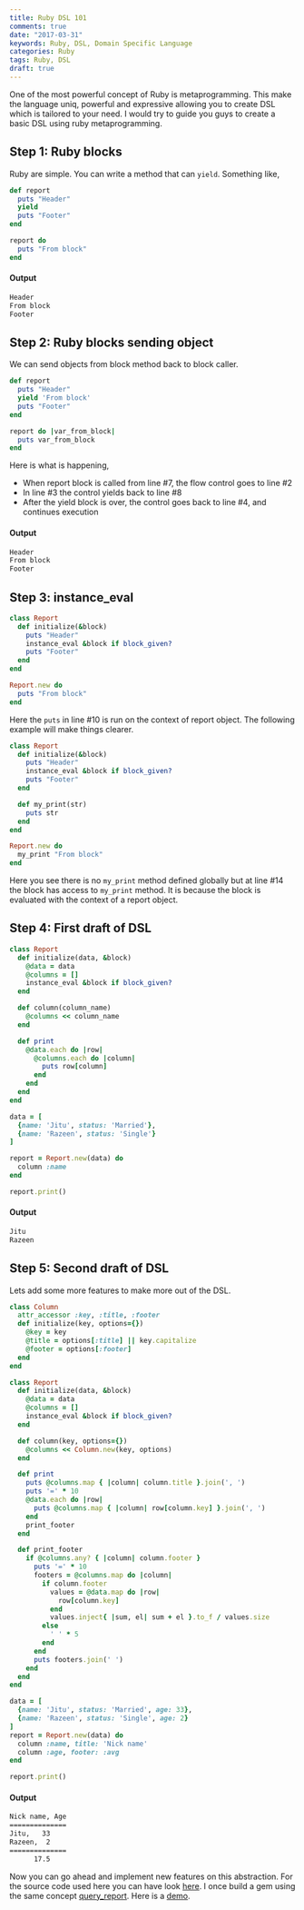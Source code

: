 ```yaml
---
title: Ruby DSL 101
comments: true
date: "2017-03-31"
keywords: Ruby, DSL, Domain Specific Language
categories: Ruby
tags: Ruby, DSL
draft: true
---
```


One of the most powerful concept of Ruby is metaprogramming. This make the language uniq, powerful and expressive allowing you to create DSL which is tailored to your need. I would try to guide you guys to create a basic DSL using ruby metaprogramming.

## Step 1: Ruby blocks
Ruby are simple. You can write a method that can `yield`. Something like,

```ruby
def report
  puts "Header"
  yield
  puts "Footer"
end

report do
  puts "From block"
end
```

#### Output
```bash
Header
From block
Footer
```


## Step 2: Ruby blocks sending object
We can send objects from block method back to block caller.

```ruby
def report
  puts "Header"
  yield 'From block'
  puts "Footer"
end

report do |var_from_block|
  puts var_from_block
end
```

Here is what is happening, 
* When report block is called from line #7, the flow control goes to line #2
* In line #3 the control yields back to line #8
* After the yield block is over, the control goes back to line #4, and continues execution

#### Output
```bash
Header
From block
Footer
```

## Step 3: instance_eval
```ruby
class Report
  def initialize(&block)
    puts "Header"
    instance_eval &block if block_given?
    puts "Footer"
  end
end

Report.new do
  puts "From block"
end
```

Here the `puts` in line #10 is run on the context of report object. The following example will make things clearer.
```ruby
class Report
  def initialize(&block)
    puts "Header"
    instance_eval &block if block_given?
    puts "Footer"
  end

  def my_print(str)
    puts str
  end
end

Report.new do
  my_print "From block"
end
```

Here you see there is no `my_print` method defined globally but at line #14 the block has access to `my_print` method. It is because the block is evaluated with the context of a report object.

## Step 4: First draft of DSL 
```ruby
class Report
  def initialize(data, &block)
    @data = data
    @columns = []
    instance_eval &block if block_given?
  end

  def column(column_name)
    @columns << column_name
  end

  def print
    @data.each do |row|
      @columns.each do |column|
        puts row[column]
      end
    end
  end
end

data = [
  {name: 'Jitu', status: 'Married'},
  {name: 'Razeen', status: 'Single'}
]
```

```ruby
report = Report.new(data) do
  column :name
end

report.print()
```
#### Output
```bash
Jitu
Razeen
```

## Step 5: Second draft of DSL 
Lets add some more features to make more out of the DSL.

```ruby
class Column
  attr_accessor :key, :title, :footer
  def initialize(key, options={})
    @key = key
    @title = options[:title] || key.capitalize
    @footer = options[:footer]
  end
end

class Report
  def initialize(data, &block)
    @data = data
    @columns = []
    instance_eval &block if block_given?
  end

  def column(key, options={})
    @columns << Column.new(key, options)
  end

  def print
    puts @columns.map { |column| column.title }.join(', ')
    puts '=' * 10
    @data.each do |row|
      puts @columns.map { |column| row[column.key] }.join(', ')
    end
    print_footer
  end

  def print_footer
    if @columns.any? { |column| column.footer }
      puts '=' * 10
      footers = @columns.map do |column|
        if column.footer
          values = @data.map do |row|
            row[column.key]
          end
          values.inject{ |sum, el| sum + el }.to_f / values.size
        else
          ' ' * 5
        end
      end
      puts footers.join(' ')
    end
  end
end
```

```ruby
data = [
  {name: 'Jitu', status: 'Married', age: 33},
  {name: 'Razeen', status: 'Single', age: 2}
]
report = Report.new(data) do
  column :name, title: 'Nick name'
  column :age, footer: :avg
end

report.print()
```

#### Output
```bash
Nick name, Age
==============
Jitu,   33
Razeen,  2
==============
      17.5
```

Now you can go ahead and implement new features on this abstraction. For the source code used here you can have look [here](https://github.com/ashrafuzzaman/ruby-dsl).
I once build a gem using the same concept [query_report](https://github.com/ashrafuzzaman/query_report). Here is a [demo](http://query-report-demo.herokuapp.com).
